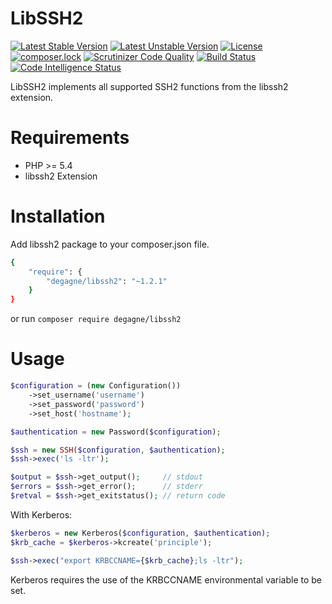 LibSSH2
=======

[![Latest Stable Version](https://poser.pugx.org/degagne/libssh2/v/stable)](https://packagist.org/packages/degagne/libssh2) [![Latest Unstable Version](https://poser.pugx.org/degagne/libssh2/v/unstable)](https://packagist.org/packages/degagne/libssh2) [![License](https://poser.pugx.org/degagne/libssh2/license)](https://packagist.org/packages/degagne/libssh2) [![composer.lock](https://poser.pugx.org/degagne/libssh2/composerlock)](https://packagist.org/packages/degagne/libssh2) [![Scrutinizer Code Quality](https://scrutinizer-ci.com/g/degagne/libssh2/badges/quality-score.png?b=master)](https://scrutinizer-ci.com/g/degagne/libssh2/?branch=master) [![Build Status](https://scrutinizer-ci.com/g/degagne/libssh2/badges/build.png?b=master)](https://scrutinizer-ci.com/g/degagne/libssh2/build-status/master) [![Code Intelligence Status](https://scrutinizer-ci.com/g/degagne/libssh2/badges/code-intelligence.svg?b=master)](https://scrutinizer-ci.com/code-intelligence)

LibSSH2 implements all supported SSH2 functions from the libssh2 extension.

Requirements
============

* PHP >= 5.4
* libssh2 Extension

Installation
============

Add libssh2 package to your composer.json file.
```bash
{
    "require": {
        "degagne/libssh2": "~1.2.1"
    }
}
```

or run
```composer require degagne/libssh2```

Usage
=====

```php
$configuration = (new Configuration())
    ->set_username('username')
    ->set_password('password')
    ->set_host('hostname');

$authentication = new Password($configuration);

$ssh = new SSH($configuration, $authentication);
$ssh->exec('ls -ltr');

$output = $ssh->get_output();     // stdout
$errors = $ssh->get_error();      // stderr
$retval = $ssh->get_exitstatus(); // return code
```

With Kerberos:
```php
$kerberos = new Kerberos($configuration, $authentication);
$krb_cache = $kerberos->kcreate('principle');

$ssh->exec("export KRBCCNAME={$krb_cache};ls -ltr");
```

Kerberos requires the use of the KRBCCNAME environmental variable to be set.
